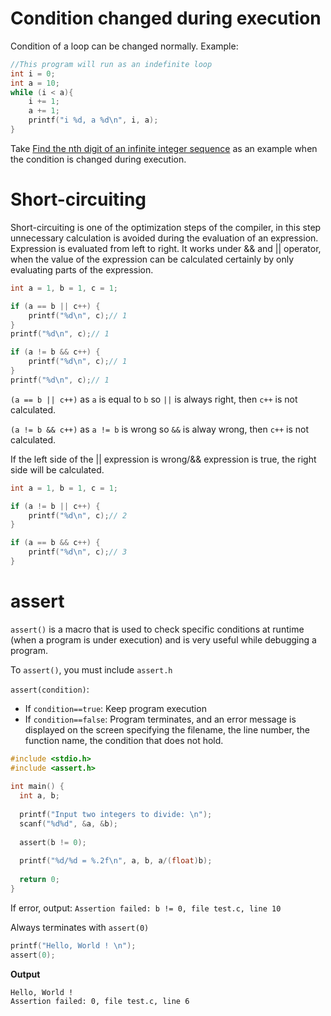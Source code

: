 # Condition changed during execution

Condition of a loop can be changed normally. Example:

```c
//This program will run as an indefinite loop
int i = 0;
int a = 10;
while (i < a){
	i += 1;
	a += 1;
	printf("i %d, a %d\n", i, a);
}
```

Take [Find the nth digit of an infinite integer sequence](https://github.com/TranPhucVinh/C/blob/master/Algorithms/Medium%20level.md#find-the-nth-digit-of-an-infinite-integer-sequence) as an example when the condition is changed during execution.
# Short-circuiting
Short-circuiting is one of the optimization steps of the compiler, in this step unnecessary calculation is avoided during the evaluation of an expression. Expression is evaluated from left to right. It works under && and || operator, when the value of the expression can be calculated certainly by only evaluating parts of the expression.
```cpp
int a = 1, b = 1, c = 1;

if (a == b || c++) {
	printf("%d\n", c);// 1
}
printf("%d\n", c);// 1

if (a != b && c++) {
	printf("%d\n", c);// 1
}
printf("%d\n", c);// 1
```
``(a == b || c++)`` as ``a`` is equal to ``b`` so ``||`` is always right, then ``c++`` is not calculated.

``(a != b && c++)`` as ``a != b`` is wrong so ``&&`` is alway wrong, then ``c++`` is not calculated.

If the left side of the || expression is wrong/&& expression is true, the right side will be calculated. 
```c
int a = 1, b = 1, c = 1;

if (a != b || c++) {
	printf("%d\n", c);// 2
}

if (a == b && c++) {
	printf("%d\n", c);// 3
}
```
# assert

``assert()`` is a macro that is used to check specific conditions at runtime (when a program is under execution) and is very useful while debugging a program. 

To ``assert()``, you must include ``assert.h``

``assert(condition)``:

* If ``condition==true``: Keep program execution
* If ``condition==false``: Program terminates, and an error message is displayed on the screen specifying the filename, the line number, the function name, the condition that does not hold.

```c
#include <stdio.h>
#include <assert.h>
 
int main() {
  int a, b;
 
  printf("Input two integers to divide: \n");
  scanf("%d%d", &a, &b);
 
  assert(b != 0);
 
  printf("%d/%d = %.2f\n", a, b, a/(float)b);
 
  return 0;
}
```

If error, output: ``Assertion failed: b != 0, file test.c, line 10``

Always terminates with ``assert(0)``

```c
printf("Hello, World ! \n");
assert(0);
```
**Output**

```
Hello, World !
Assertion failed: 0, file test.c, line 6
```
